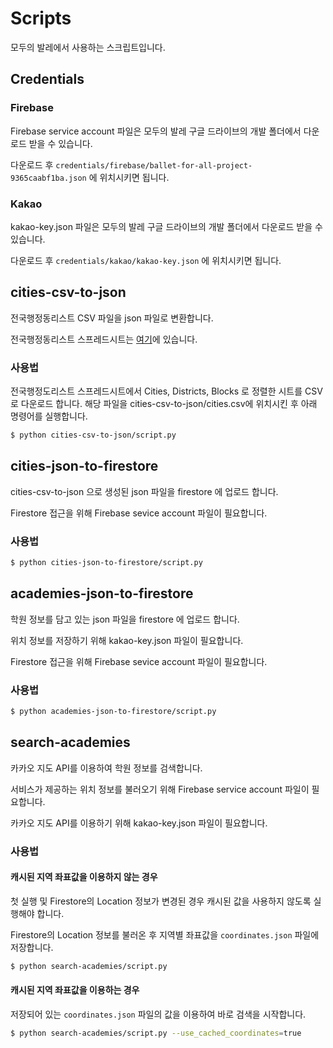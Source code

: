 # Scripts

모두의 발레에서 사용하는 스크립트입니다.

## Credentials

### Firebase

Firebase service account 파일은 모두의 발레 구글 드라이브의 개발 폴더에서 다운로드 받을 수 있습니다.

다운로드 후 `credentials/firebase/ballet-for-all-project-9365caabf1ba.json` 에 위치시키면 됩니다.

### Kakao

kakao-key.json 파일은 모두의 발레 구글 드라이브의 개발 폴더에서 다운로드 받을 수 있습니다.

다운로드 후 `credentials/kakao/kakao-key.json` 에 위치시키면 됩니다.

## cities-csv-to-json

전국행정동리스트 CSV 파일을 json 파일로 변환합니다.

전국행정동리스트 스프레드시트는 [여기](https://docs.google.com/spreadsheets/d/18miy3THIfF8-Rzdu23CtcsOxZXsZXAoG/edit?usp=sharing&ouid=106558524234893023284&rtpof=true&sd=true)에 있습니다.

### 사용법

전국행정도리스트 스프레드시트에서 Cities, Districts, Blocks 로 정렬한 시트를 CSV로 다운로드 합니다.
해당 파일을 cities-csv-to-json/cities.csv에 위치시킨 후 아래 명령어를 실행합니다.

```bash
$ python cities-csv-to-json/script.py
```

## cities-json-to-firestore

cities-csv-to-json 으로 생성된 json 파일을 firestore 에 업로드 합니다.

Firestore 접근을 위해 Firebase sevice account 파일이 필요합니다.

### 사용법

```bash
$ python cities-json-to-firestore/script.py
```

## academies-json-to-firestore

학원 정보를 담고 있는 json 파일을 firestore 에 업로드 합니다.

위치 정보를 저장하기 위해 kakao-key.json 파일이 필요합니다.

Firestore 접근을 위해 Firebase sevice account 파일이 필요합니다.

### 사용법

```bash
$ python academies-json-to-firestore/script.py
```

## search-academies

카카오 지도 API를 이용하여 학원 정보를 검색합니다.

서비스가 제공하는 위치 정보를 불러오기 위해 Firebase service account 파일이 필요합니다.

카카오 지도 API를 이용하기 위해 kakao-key.json 파일이 필요합니다.

### 사용법

#### 캐시된 지역 좌표값을 이용하지 않는 경우

첫 실행 및 Firestore의 Location 정보가 변경된 경우 캐시된 값을 사용하지 않도록 실행해야 합니다.

Firestore의 Location 정보를 불러온 후 지역별 좌표값을 `coordinates.json` 파일에 저장합니다.

```bash
$ python search-academies/script.py
```

#### 캐시된 지역 좌표값을 이용하는 경우

저장되어 있는 `coordinates.json` 파일의 값을 이용하여 바로 검색을 시작합니다.

```bash
$ python search-academies/script.py --use_cached_coordinates=true
```
